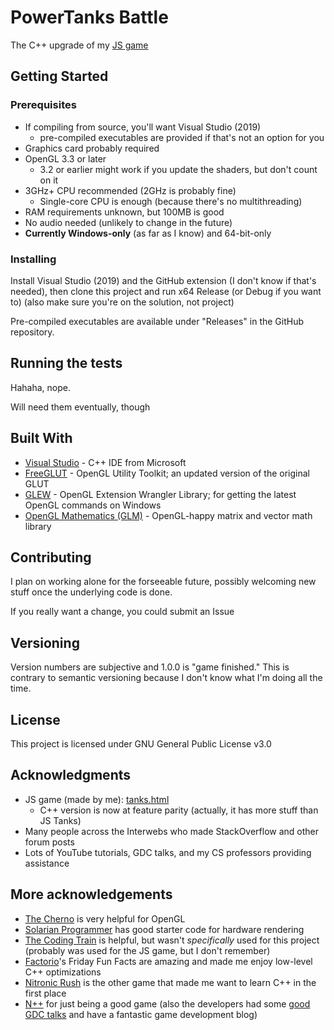 # PowerTanks Battle

The C++ upgrade of my [JS game](https://uncreativeusername.neocities.org/tanks.html)

## Getting Started

### Prerequisites

* If compiling from source, you'll want Visual Studio (2019)
    * pre-compiled executables are provided if that's not an option for you
* Graphics card probably required
* OpenGL 3.3 or later
    * 3.2 or earlier might work if you update the shaders, but don't count on it
* 3GHz+ CPU recommended (2GHz is probably fine)
    * Single-core CPU is enough (because there's no multithreading)
* RAM requirements unknown, but 100MB is good
* No audio needed (unlikely to change in the future)
* **Currently Windows-only** (as far as I know) and 64-bit-only

### Installing

Install Visual Studio (2019) and the GitHub extension (I don't know if that's needed), then clone this project and run x64 Release (or Debug if you want to) (also make sure you're on the solution, not project)

Pre-compiled executables are available under "Releases" in the GitHub repository.

## Running the tests

Hahaha, nope.

Will need them eventually, though

## Built With

* [Visual Studio](https://visualstudio.microsoft.com/) - C++ IDE from Microsoft
* [FreeGLUT](http://freeglut.sourceforge.net/) - OpenGL Utility Toolkit; an updated version of the original GLUT
* [GLEW](http://glew.sourceforge.net/) - OpenGL Extension Wrangler Library; for getting the latest OpenGL commands on Windows
* [OpenGL Mathematics (GLM)](https://github.com/g-truc/glm) - OpenGL-happy matrix and vector math library

## Contributing

I plan on working alone for the forseeable future, possibly welcoming new stuff once the underlying code is done.

If you really want a change, you could submit an Issue 

## Versioning

Version numbers are subjective and 1.0.0 is "game finished." This is contrary to semantic versioning because I don't know what I'm doing all the time.

## License

This project is licensed under GNU General Public License v3.0

## Acknowledgments

* JS game (made by me): [tanks.html](https://uncreativeusername.neocities.org/tanks.html)
    * C++ version is now at feature parity (actually, it has more stuff than JS Tanks)
* Many people across the Interwebs who made StackOverflow and other forum posts
* Lots of YouTube tutorials, GDC talks, and my CS professors providing assistance

## More acknowledgements

* [The Cherno](https://www.youtube.com/user/TheChernoProject/videos) is very helpful for OpenGL
* [Solarian Programmer](https://solarianprogrammer.com/) has good starter code for hardware rendering
* [The Coding Train](https://www.youtube.com/user/shiffman/videos) is helpful, but wasn't *specifically* used for this project (probably was used for the JS game, but I don't remember)
* [Factorio](https://www.factorio.com/)'s Friday Fun Facts are amazing and made me enjoy low-level C++ optimizations
* [Nitronic Rush](http://nitronic-rush.com/) is the other game that made me want to learn C++ in the first place
* [N++](http://www.nplusplus.org/) for just being a good game (also the developers had some [good GDC talks](https://www.youtube.com/watch?v=VZ4xevskMCI) and have a fantastic game development blog)
